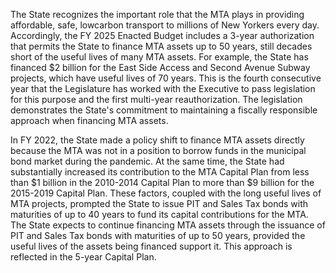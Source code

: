 The State recognizes the important role that the MTA plays in providing affordable, safe, lowcarbon transport to millions of New Yorkers every day. Accordingly, the FY 2025 Enacted Budget includes a 3-year authorization that permits the State to finance MTA assets up to 50 years, still decades short of the useful lives of many MTA assets. For example, the State has financed $2 billion for the East Side Access and Second Avenue Subway projects, which have useful lives of 70 years. This is the fourth consecutive year that the Legislature has worked with the Executive to pass legislation for this purpose and the first multi-year reauthorization. The legislation demonstrates the State's commitment to maintaining a fiscally responsible approach when financing MTA assets.

In FY 2022, the State made a policy shift to finance MTA assets directly because the MTA was not in a position to borrow funds in the municipal bond market during the pandemic. At the same time, the State had substantially increased its contribution to the MTA Capital Plan from less than $1 billion in the 2010-2014 Capital Plan to more than $9 billion for the 2015-2019 Capital Plan. These factors, coupled with the long useful lives of MTA projects, prompted the State to issue PIT and Sales Tax bonds with maturities of up to 40 years to fund its capital contributions for the MTA. The State expects to continue financing MTA assets through the issuance of PIT and Sales Tax bonds with maturities of up to 50 years, provided the useful lives of the assets being financed support it. This approach is reflected in the 5-year Capital Plan.